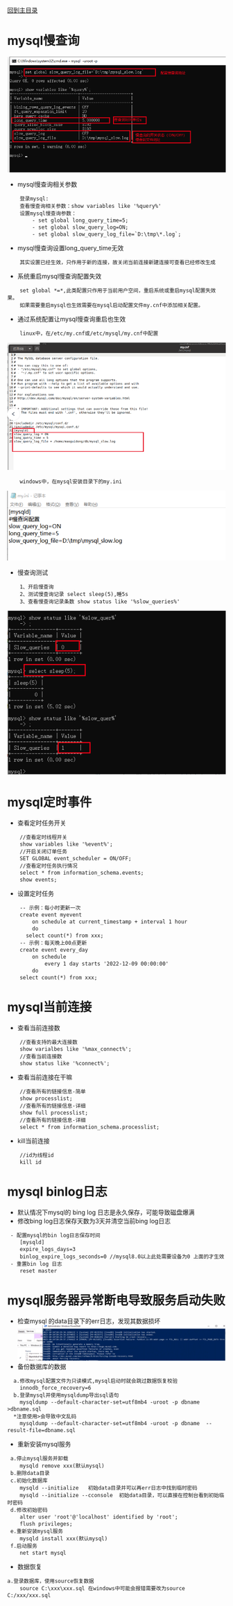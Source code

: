 [回到主目录](/README.md)

# mysql慢查询
![](imgs/slow1.png)

- mysql慢查询相关参数
```text
    登录mysql:
    查看慢查询相关参数：show variables like '%query%'
    设置mysql慢查询参数：
        - set global long_query_time=5;
        - set global slow_query_log=ON;
        - set global slow_query_log_file=`D:\tmp\*.log`;
```
- mysql慢查询设置long_query_time无效
```text
    其实设置已经生效，只作用于新的连接，故关闭当前连接新建连接可查看已经修改生成
```
- 系统重启mysql慢查询配置失效
```text
    set global *=*,此类配置只作用于当前用户空间，重启系统或重启mysql配置失效果。
    如果需要重启mysql也生效需要在mysql启动配置文件my.cnf中添加相关配置。
```
- 通过系统配置让mysql慢查询重启也生效
```text
    linux中，在/etc/my.cnf或/etc/mysql/my.cnf中配置
```
![linux中](imgs/slow3.png)

```text
    windows中，在mysql安装目录下的my.ini
```
![windows中](imgs/slow2.png)

- 慢查询测试
```text
    1、开启慢查询
    2、测试慢查询记录 select sleep(5),睡5s
    3、查看慢查询记录条数 show status like '%slow_queries%'
```
![](imgs/slow5.png)

# mysql定时事件
- 查看定时任务开关
```text
    //查看定时线程开关
    show variables like '%event%';
    //开启关闭订单任务
    SET GLOBAL event_scheduler = ON/OFF;
    //查看定时任务执行情况
    select * from information_schema.events;
    show events;
```
- 设置定时任务
```text
    -- 示例：每小时更新一次
    create event myevent
        on schedule at current_timestamp + interval 1 hour
        do
      select count(*) from xxx;
    -- 示例：每天晚上00点更新
    create event every_day
        on schedule 
            every 1 day starts '2022-12-09 00:00:00'
        do
    select count(*) from xxx;
```
# mysql当前连接
- 查看当前连接数
```text
    //查看支持的最大连接数
    show varialbes like '%max_connect%';
    //查看当前连接数
    show status like '%connect%';
```
- 查看当前连接在干嘛
```text
    //查看所有的链接信息-简单
    show processlist;
    //查看所有的链接信息-详细
    show full processlist;
    //查看所有的链接信息-详细
    select * from information_schema.processlist;
```
- kill当前连接
```text
    //id为线程id
    kill id
```
# mysql binlog日志
- 默认情况下mysql的 bing log 日志是永久保存，可能导致磁盘爆满
- 修改bing log日志保存天数为3天并清空当前bing log日志
```text
 - 配置mysql的bin log日志保存时间
    [mysqld]
    expire_logs_days=3
    binlog_expire_logs_seconds=0 //mysql8.0以上此处需要设备为0 上面的才生效
 - 重置bin log 日志
    reset master
```

# mysql服务器异常断电导致服务启动失败
- 检查mysql 的data目录下的err日志，发现其数据损坏
  ![](imgs/mysql_err.png)
- 备份数据库的数据
```text
  a.修改mysql配置文件为只读模式,mysql启动时就会跳过数据恢复校验
    innodb_force_recovery=6
  b.登录mysql并使用mysqldump导出sql语句
    mysqldump --default-character-set=utf8mb4 -uroot -p dbname >dbname.sql
  *注意使用>会导致中文乱码
    mysqldump --default-character-set=utf8mb4 -uroot -p dbname  --result-file=dbname.sql
```
- 重新安装mysql服务
```text
 a.停止mysql服务并卸载
    mysqld remove xxx(默认mysql)
 b.删除data目录
 c.初始化数据库
    mysqld --initialize   初始data目录并可以再err日志中找到临时密码
    mysqld --initialize --cconsole  初始data目录，可以直接在控制台看到初始临时密码
 d.修改初始密码
    alter user 'root'@'localhost' identified by 'root';
    flush privileges;
 e.重新安装mysql服务
    mysqld install xxx(默认mysql)
 f.启动服务
    net start mysql
```
- 数据恢复
```text
a.登录数据库，使用source恢复数据
    source C:\xxx\xxx.sql 在windows中可能会报错需要改为source C:/xxx/xxx.sql
```
